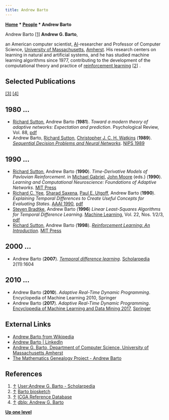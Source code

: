 ```yaml
---
title: Andrew Barto
---
```

**[Home](Home "Home") * [People](People "People") * Andrew Barto**

[](http://www.scholarpedia.org/article/User:Andrew_G._Barto) Andrew Barto <a id="cite-note-1" href="#cite-ref-1">[1]</a>
**Andrew G. Barto**,

an American computer scientist, [AI](Artificial_Intelligence "Artificial Intelligence")-researcher and Professor of Computer Science, [University of Massachusetts](https://en.wikipedia.org/wiki/University_of_Massachusetts_Amherst), [Amherst](https://en.wikipedia.org/wiki/Amherst,_Massachusetts). His research centers on learning in natural and artificial systems, and he has studied machine learning algorithms since 1977, contributing to the development of the computational theory and practice of [reinforcement learning](Reinforcement_Learning "Reinforcement Learning") <a id="cite-note-2" href="#cite-ref-2">[2]</a> .

## Selected Publications

<a id="cite-note-3" href="#cite-ref-3">[3]</a> <a id="cite-note-4" href="#cite-ref-4">[4]</a>

## 1980 ...

- [Richard Sutton](Richard_Sutton "Richard Sutton"), Andrew Barto (**1981**). *Toward a modern theory of adaptive networks: Expectation and prediction*. Psychological Review, Vol. 88, [pdf](https://pdfs.semanticscholar.org/6094/4c5243db70a687a320a2622d3bd1610802a8.pdf)
- Andrew Barto, [Richard Sutton](Richard_Sutton "Richard Sutton"), [Christopher J. C. H. Watkins](https://dblp.uni-trier.de/pers/hd/w/Watkins:Christopher_J=_C=_H=) (**1989**). *[Sequential Decision Problems and Neural Networks](https://papers.nips.cc/paper/194-sequential-decision-problems-and-neural-networks)*. [NIPS 1989](https://dblp.uni-trier.de/db/conf/nips/nips1989.html)

## 1990 ...

- [Richard Sutton](Richard_Sutton "Richard Sutton"), Andrew Barto (**1990**). *Time-Derivative Models of Pavlovian Reinforcement*. in [Michael Gabriel](http://node.realityspline.net/ari/work/neuro/people/showpeople.php?person=faculty/mgabriel.php), [John Moore](http://people.umass.edu/jwmoore/people.htm#JWMoore) (eds.) (**1990**). *Learning and Computational Neuroscience: Foundations of Adaptive Networks*. [MIT Press](https://en.wikipedia.org/wiki/MIT_Press)
- [Richard C. Yee](http://dblp.uni-trier.de/pers/hd/y/Yee:Richard_C=), [Sharad Saxena](http://dblp.uni-trier.de/pers/hd/s/Saxena:Sharad), [Paul E. Utgoff](Paul_E._Utgoff "Paul E. Utgoff"), Andrew Barto (**1990**). *Explaining Temporal Differences to Create Useful Concepts for Evaluating States*. [AAAI 1990](http://dblp.uni-trier.de/db/conf/aaai/aaai90.html#YeeSUB90), [pdf](http://www.aaai.org/Papers/AAAI/1990/AAAI90-132.pdf)
- [Steven Bradtke](index.php?title=Steven_Bradtke&action=edit&redlink=1 "Steven Bradtke (page does not exist)"), Andrew Barto (**1996**) *Linear Least-Squares Algorithms for Temporal Difference Learning*. [Machine Learning](https://en.wikipedia.org/wiki/Machine_Learning_%28journal%29), Vol. 22, Nos. 1/2/3, [pdf](http://www-anw.cs.umass.edu/pubs/1995_96/bradtke_b_ML96.pdf)
- [Richard Sutton](Richard_Sutton "Richard Sutton"), Andrew Barto (**1998**). *[Reinforcement Learning: An Introduction](http://incompleteideas.net/book/the-book.html)*. [MIT Press](https://en.wikipedia.org/wiki/MIT_Press)

## 2000 ...

- Andrew Barto (**2007**). *[Temporal difference learning](http://www.scholarpedia.org/article/Temporal_difference_learning)*. [Scholarpedia](https://en.wikipedia.org/wiki/Scholarpedia) 2(11):1604

## 2010 ...

- Andrew Barto (**2010**). *Adaptive Real-Time Dynamic Programming*. Encyclopedia of Machine Learning 2010, Springer
- Andrew Barto (**2017**). *Adaptive Real-Time Dynamic Programming*. [Encyclopedia of Machine Learning and Data Mining 2017](https://link.springer.com/referencework/10.1007%2F978-1-4899-7687-1), [Springer](https://en.wikipedia.org/wiki/Springer_Science%2BBusiness_Media)

## External Links

- [Andrew Barto from Wikipedia](https://en.wikipedia.org/wiki/Andrew_Barto)
- [Andrew Barto | LinkedIn](https://www.linkedin.com/in/andrew-barto-915a9813/)
- [Andrew G. Barto, Department of Computer Science, University of Massachusetts Amherst](http://www-all.cs.umass.edu/%7Ebarto/)
- [The Mathematics Genealogy Project - Andrew Barto](https://genealogy.math.ndsu.nodak.edu/id.php?id=39052)

## References

1. <a id="cite-ref-1" href="#cite-note-1">↑</a> [User:Andrew G. Barto - Scholarpedia](http://www.scholarpedia.org/article/User:Andrew_G._Barto)
1. <a id="cite-ref-2" href="#cite-note-2">↑</a> [Barto biosketch](http://www-all.cs.umass.edu/%7Ebarto/biosketch.html)
1. <a id="cite-ref-3" href="#cite-note-3">↑</a> [ICGA Reference Database](ICGA_Journal#RefDB "ICGA Journal")
1. <a id="cite-ref-4" href="#cite-note-4">↑</a> [dblp: Andrew G. Barto](https://dblp.uni-trier.de/pers/hd/b/Barto:Andrew_G=)

**[Up one level](People "People")**

